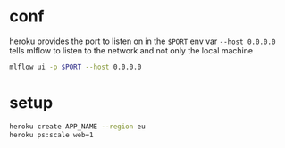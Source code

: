 
# conf

heroku provides the port to listen on in the `$PORT` env var
`--host 0.0.0.0` tells mlflow to listen to the network and not only the local machine

``` bash
mlflow ui -p $PORT --host 0.0.0.0
```

# setup

``` bash
heroku create APP_NAME --region eu
heroku ps:scale web=1
```
